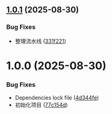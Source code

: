 ## [1.0.1](https://github.com/heinfy/hardware-core-monitor/compare/v1.0.0...v1.0.1) (2025-08-30)

### Bug Fixes

- 整理流水线 ([331f221](https://github.com/heinfy/hardware-core-monitor/commit/331f2210073a4b58ce10e22db6482a82465b40b7))

# 1.0.0 (2025-08-30)

### Bug Fixes

- Dependencies lock file ([4d344fe](https://github.com/heinfy/hardware-core-monitor/commit/4d344fef74d496367291eb83bcd4685494bbe59c))
- 初始化项目 ([77c154d](https://github.com/heinfy/hardware-core-monitor/commit/77c154dd4d5b1b0a23e731ed773bbaa6637957dc))
